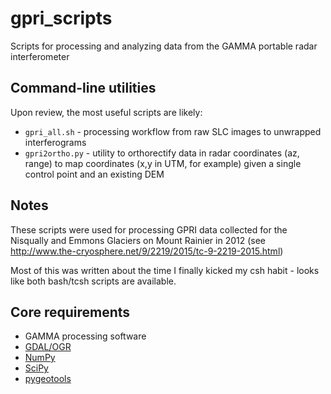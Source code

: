 # gpri_scripts
Scripts for processing and analyzing data from the GAMMA portable radar interferometer

## Command-line utilities
Upon review, the most useful scripts are likely:
- `gpri_all.sh` - processing workflow from raw SLC images to unwrapped interferograms
- `gpri2ortho.py` - utility to orthorectify data in radar coordinates (az, range) to map coordinates (x,y in UTM, for example) given a single control point and an existing DEM

## Notes
These scripts were used for processing GPRI data collected for the Nisqually and Emmons Glaciers on Mount Rainier in 2012 (see http://www.the-cryosphere.net/9/2219/2015/tc-9-2219-2015.html)

Most of this was written about the time I finally kicked my csh habit - looks like both bash/tcsh scripts are available.

## Core requirements
- GAMMA processing software
- [GDAL/OGR](http://www.gdal.org/)
- [NumPy](http://www.numpy.org/)
- [SciPy](https://www.scipy.org/)
- [pygeotools](https://github.com/dshean/pygeotools)
